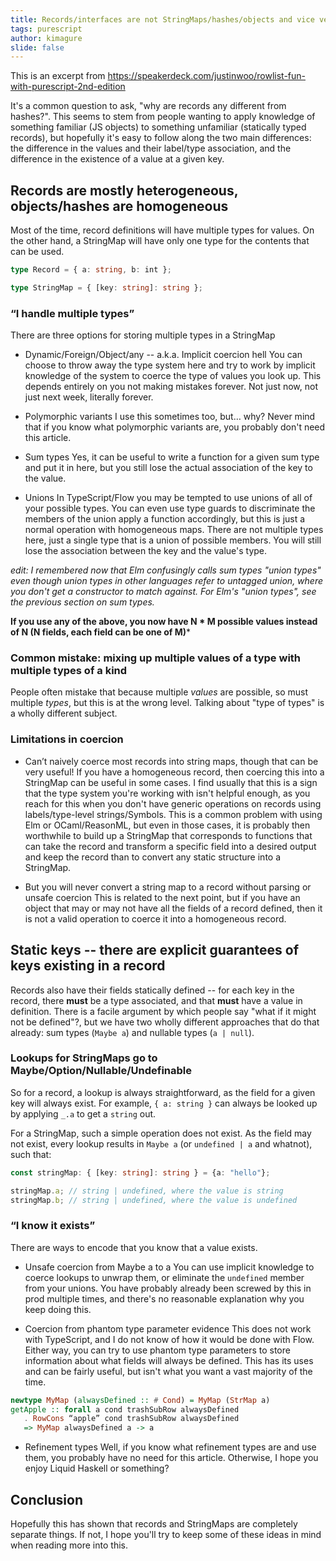 ```yaml
---
title: Records/interfaces are not StringMaps/hashes/objects and vice versa
tags: purescript
author: kimagure
slide: false
---
```

This is an excerpt from https://speakerdeck.com/justinwoo/rowlist-fun-with-purescript-2nd-edition

It's a common question to ask, "why are records any different from hashes?". This seems to stem from people wanting to apply knowledge of something familiar (JS objects) to something unfamiliar (statically typed records), but hopefully it's easy to follow along the two main differences: the difference in the values and their label/type association, and the difference in the existence of a value at a given key.

## Records are mostly heterogeneous, objects/hashes are homogeneous

Most of the time, record definitions will have multiple types for values. On the other hand, a StringMap will have only one type for the contents that can be used.

```ts
type Record = { a: string, b: int };

type StringMap = { [key: string]: string };
```

### “I handle multiple types”

There are three options for storing multiple types in a StringMap

* Dynamic/Foreign/Object/any -- a.k.a. Implicit coercion hell
You can choose to throw away the type system here and try to work by implicit knowledge of the system to coerce the type of values you look up. This depends entirely on you not making mistakes forever. Not just now, not just next week, literally forever.

* Polymorphic variants
I use this sometimes too, but… why? Never mind that if you know what polymorphic variants are, you probably don't need this article.

* Sum types
Yes, it can be useful to write a function for a given sum type and put it in here, but you still lose the actual association of the key to the value.

* Unions
In TypeScript/Flow you may be tempted to use unions of all of your possible types. You can even use type guards to discriminate the members of the union apply a function accordingly, but this is just a normal operation with homogeneous maps. There are not multiple types here, just a single type that is a union of possible members. You will still lose the association between the key and the value's type.

*edit: I remembered now that Elm confusingly calls sum types "union types" even though union types in other languages refer to untagged union, where you don't get a constructor to match against. For Elm's "union types", see the previous section on sum types.*

**If you use any of the above, you now have N * M possible values instead of N (N fields, each field can be one of M)***

### Common mistake: mixing up multiple values of a type with multiple types of a kind

People often mistake that because multiple *values* are possible, so must multiple *types*, but this is at the wrong level. Talking about "type of types" is a wholly different subject.

### Limitations in coercion

* Can’t naively coerce most records into string maps, though that can be very useful!
If you have a homogeneous record, then coercing this into a StringMap can be useful in some cases. I find usually that this is a sign that the type system you're working with isn't helpful enough, as you reach for this when you don't have generic operations on records using labels/type-level strings/Symbols. This is a common problem with using Elm or OCaml/ReasonML, but even in those cases, it is probably then worthwhile to build up a StringMap that corresponds to functions that can take the record and transform a specific field into a desired output and keep the record than to convert any static structure into a StringMap.

* But you will never convert a string map to a record without parsing or unsafe coercion
This is related to the next point, but if you have an object that may or may not have all the fields of a record defined, then it is not a valid operation to coerce it into a homogeneous record.

## Static keys -- there are explicit guarantees of keys existing in a record

Records also have their fields statically defined -- for each key in the record, there **must** be a type associated, and that **must** have a value in definition. There is a facile argument by which people say "what if it might not be defined"?, but we have two wholly different approaches that do that already: sum types (`Maybe a`) and nullable types (`a | null`).

### Lookups for StringMaps go to Maybe/Option/Nullable/Undefinable

So for a record, a lookup is always straightforward, as the field for a given key will always exist. For example, `{ a: string }` can always be looked up by applying `_.a` to get a `string` out.

For a StringMap, such a simple operation does not exist. As the field may not exist, every lookup results in `Maybe a` (or `undefined | a` and whatnot), such that:

```ts
const stringMap: { [key: string]: string } = {a: "hello"};

stringMap.a; // string | undefined, where the value is string
stringMap.b; // string | undefined, where the value is undefined
```

### “I know it exists”

There are ways to encode that you know that a value exists.

* Unsafe coercion from Maybe a to a
You can use implicit knowledge to coerce lookups to unwrap them, or eliminate the `undefined` member from your unions. You have probably already been screwed by this in prod multiple times, and there's no reasonable explanation why you keep doing this.

* Coercion from phantom type parameter evidence
This does not work with TypeScript, and I do not know of how it would be done with Flow. Either way, you can try to use phantom type parameters to store information about what fields will always be defined. This has its uses and can be fairly useful, but isn't what you want a vast majority of the time.

```hs
newtype MyMap (alwaysDefined :: # Cond) = MyMap (StrMap a)
getApple :: forall a cond trashSubRow alwaysDefined
   . RowCons “apple” cond trashSubRow alwaysDefined
   => MyMap alwaysDefined a -> a
```
* Refinement types
Well, if you know what refinement types are and use them, you probably have no need for this article. Otherwise, I hope you enjoy Liquid Haskell or something?

## Conclusion

Hopefully this has shown that records and StringMaps are completely separate things. If not, I hope you'll try to keep some of these ideas in mind when reading more into this.

